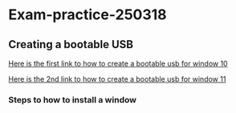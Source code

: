 # Exam-practice-250318
## Creating a bootable USB
[Here is the first link to how to create a bootable usb for window 10](https://www.youtube.com/watch?v=abpAPQH1Rs)

[Here is the 2nd link to how to create a bootable usb for window 11](https://www.youtube.com/watch?v=NSRCZEKDMK8)
### Steps to how to install a window
